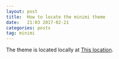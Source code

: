 ```yaml
---
layout: post
title:  How to locate the minimi theme
date:   21:03 2017-02-21
categories: posts
tag: minimi
---
```

The theme is located locally at [This location][minimi-theme-location].

[minimi-theme-location]: C:\RailsInstaller\Ruby2.3.0\lib\ruby\gems\2.3.0\gems\minima-2.1.0
